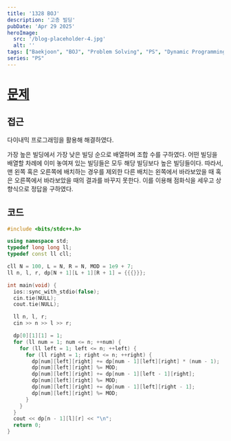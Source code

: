 ```yaml
---
title: '1328 BOJ'
description: '고층 빌딩'
pubDate: 'Apr 29 2025'
heroImage:
  src: '/blog-placeholder-4.jpg'
  alt: ''
tags: ["Baekjoon", "BOJ", "Problem Solving", "PS", "Dynamic Programming", "DP"]
series: "PS"
---
```


# [문제](https://www.acmicpc.net/problem/1328)

## 접근

다이내믹 프로그래밍을 활용해 해결하였다.

가장 높은 빌딩에서 가장 낮은 빌딩 순으로 배열하며 조합 수를 구하였다.
어떤 빌딩을 배열할 차례에 이미 놓여져 있는 빌딩들은 모두 해당 빌딩보다 높은 빌딩들이다.
따라서, 맨 왼쪽 혹은 오른쪽에 배치하는 경우를 제외한 다른 배치는 왼쪽에서 바라보았을 때
혹은 오른쪽에서 바라보았을 때의 결과를 바꾸지 못한다.
이를 이용해 점화식을 세우고 상향식으로 정답을 구하였다.

## 코드

```c++
#include <bits/stdc++.h>

using namespace std;
typedef long long ll;
typedef const ll cll;

cll N = 100, L = N, R = N, MOD = 1e9 + 7;
ll n, l, r, dp[N + 1][L + 1][R + 1] = {{{}}};

int main(void) {
  ios::sync_with_stdio(false);
  cin.tie(NULL);
  cout.tie(NULL);

  ll n, l, r;
  cin >> n >> l >> r;

  dp[0][1][1] = 1;
  for (ll num = 1; num <= n; ++num) {
    for (ll left = 1; left <= n; ++left) {
      for (ll right = 1; right <= n; ++right) {
        dp[num][left][right] += dp[num - 1][left][right] * (num - 1);
        dp[num][left][right] %= MOD;
        dp[num][left][right] += dp[num - 1][left - 1][right];
        dp[num][left][right] %= MOD;
        dp[num][left][right] += dp[num - 1][left][right - 1];
        dp[num][left][right] %= MOD;
      }
    }
  }
  cout << dp[n - 1][l][r] << "\n";
  return 0;
}
```